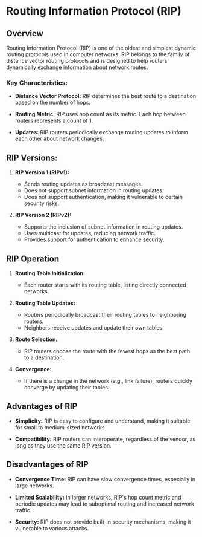 # Routing Information Protocol (RIP)

## Overview
Routing Information Protocol (RIP) is one of the oldest and simplest dynamic routing protocols used in computer networks. RIP belongs to the family of distance vector routing protocols and is designed to help routers dynamically exchange information about network routes.

### Key Characteristics:

- **Distance Vector Protocol:** RIP determines the best route to a destination based on the number of hops.

- **Routing Metric:** RIP uses hop count as its metric. Each hop between routers represents a count of 1.

- **Updates:** RIP routers periodically exchange routing updates to inform each other about network changes.

## RIP Versions:

1. **RIP Version 1 (RIPv1):**
   - Sends routing updates as broadcast messages.
   - Does not support subnet information in routing updates.
   - Does not support authentication, making it vulnerable to certain security risks.

2. **RIP Version 2 (RIPv2):**
   - Supports the inclusion of subnet information in routing updates.
   - Uses multicast for updates, reducing network traffic.
   - Provides support for authentication to enhance security.

## RIP Operation

1. **Routing Table Initialization:**
   - Each router starts with its routing table, listing directly connected networks.

2. **Routing Table Updates:**
   - Routers periodically broadcast their routing tables to neighboring routers.
   - Neighbors receive updates and update their own tables.

3. **Route Selection:**
   - RIP routers choose the route with the fewest hops as the best path to a destination.

4. **Convergence:**
   - If there is a change in the network (e.g., link failure), routers quickly converge by updating their tables.

## Advantages of RIP

- **Simplicity:** RIP is easy to configure and understand, making it suitable for small to medium-sized networks.

- **Compatibility:** RIP routers can interoperate, regardless of the vendor, as long as they use the same RIP version.

## Disadvantages of RIP

- **Convergence Time:** RIP can have slow convergence times, especially in large networks.

- **Limited Scalability:** In larger networks, RIP's hop count metric and periodic updates may lead to suboptimal routing and increased network traffic.

- **Security:** RIP does not provide built-in security mechanisms, making it vulnerable to various attacks.